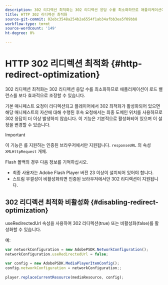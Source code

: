 ```yaml
---
description: 302 리디렉션 최적화는 302 리디렉션 응답 수를 최소화하므로 애플리케이션이 로드 밸런스를 보다 효과적으로 조정할 수 있습니다.
title: HTTP 302 리디렉션 최적화
source-git-commit: 02ebc3548a254b2a6554f1ab34afbb3ea5f09bb8
workflow-type: tm+mt
source-wordcount: '149'
ht-degree: 0%

---
```


# HTTP 302 리디렉션 최적화 {#http-redirect-optimization}

302 리디렉션 최적화는 302 리디렉션 응답 수를 최소화하므로 애플리케이션이 로드 밸런스를 보다 효과적으로 조정할 수 있습니다.

기본 매니페스트 요청이 리디렉션되고 플레이어에서 302 최적화가 활성화되어 있으면 해당 매니페스트의 자산에 대해 수행된 후속 요청에서는 최종 도메인 위치를 사용하므로 302 응답이 더 이상 발생하지 않습니다. 이 기능은 기본적으로 활성화되어 있으며 이 설정을 변경할 수 있습니다.

>[!IMPORTANT]
>
>이 기능은 를 지원하는 인증된 브라우저에서만 지원됩니다. `responseURL` 의 속성 `XMLHttpRequest` 개체.

Flash 폴백의 경우 다음 정보를 기억하십시오.

* 최종 사용자는 Adobe Flash Player 버전 23 이상이 설치되어 있어야 합니다.
* 스트림 무결성이 비활성화되면 인증된 브라우저에서만 302 리디렉션이 지원됩니다.

## 302 리디렉션 최적화 비활성화 {#disabling-redirect-optimization}

useRedirectedUrl 속성을 사용하여 302 리디렉션(true) 또는 비활성화(false)를 활성화할 수 있습니다.

예:

```js
var networkConfiguration = new AdobePSDK.NetworkConfiguration(); 
networkConfiguration.useRedirectedUrl = false; 
 
var config = new AdobePSDK.MediaPlayerItemConfig(); 
config.networkConfiguration = networkConfiguration;; 
 
player.replaceCurrentResource(mediaResource, config);
```

